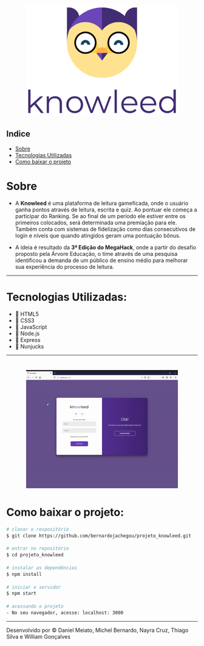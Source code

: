 <h1 align="center">
<img src="public/assets/img/logo.png" width="400">
</h1>


## Indice
- [Sobre](#-sobre)
- [Tecnologias Utilizadas](#-tecnologias-utilizadas)
- [Como baixar o projeto](#-como-baixar-o-projeto)


#  Sobre

- A **Knowleed** é uma plataforma de leitura gameficada, onde o usuário ganha pontos através de leitura, escrita e quiz. Ao pontuar ele começa a participar do Ranking. Se ao final de um período ele estiver entre os primeiros colocados, será determinada uma premiação para ele. Também conta com sistemas de fidelização como dias consecutivos de login e níveis que quando atingidos geram uma pontuação bônus. 

- A ideia é resultado da **3ª Edição do MegaHack**, onde a partir do desafio proposto pela Árvore Educação, o time através de uma pesquisa identificou a demanda de um público de ensino médio para melhorar sua experiência do processo de leitura.

---

# Tecnologias Utilizadas:

- 🚀 HTML5
- 🚀 CSS3
- 🚀 JavaScript
- 🚀 Node.js
- 🚀 Express
- 🚀 Nunjucks

---

<h1 align="center">
<img src="public/assets/img/gif.gif">
</h1>

# Como baixar o projeto:

```bash
# clonar o respositório
$ git clone https://github.com/bernardojachegou/projeto_knowleed.git

# entrar no repositório
$ cd projeto_knowleed

# instalar as dependências
$ npm install

# iniciar o servidor
$ npm start

# acessando o projeto
- No seu navegador, acesse: localhost: 3000

```

---
Desenvolvido por © Daniel Meiato, Michel Bernardo, Nayra Cruz, Thiago Silva e William Gonçalves